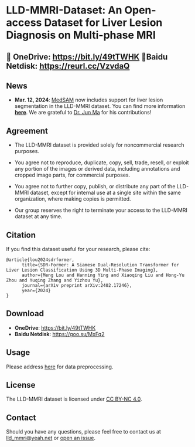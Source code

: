 # LLD-MMRI-Dataset: An Open-access Dataset for Liver Lesion Diagnosis on Multi-phase MRI
## 🔗 OneDrive: https://bit.ly/49tTWHK 🔗Baidu Netdisk: https://reurl.cc/VzvdaQ


## News
* **Mar. 12, 2024**: [MedSAM](https://www.nature.com/articles/s41467-024-44824-z) now includes support for liver lesion segmentation in the LLD-MMRI dataset. You can find more information **[here](https://github.com/LMMMEng/LLD-MMRI-Dataset/issues/2)**. We are grateful to [Dr. Jun Ma](https://github.com/JunMa11) for his contributions!


## Agreement

- The LLD-MMRI dataset is provided solely for noncommercial research purposes.

- You agree not to reproduce, duplicate, copy, sell, trade, resell, or exploit any portion of the images or derived data, including annotations and cropped image parts, for commercial purposes.

- You agree not to further copy, publish, or distribute any part of the LLD-MMRI dataset, except for internal use at a single site within the same organization, where making copies is permitted.

- Our group reserves the right to terminate your access to the LLD-MMRI dataset at any time.

## Citation
If you find this dataset useful for your research, please cite:

```
@article{lou2024sdrformer,
      title={SDR-Former: A Siamese Dual-Resolution Transformer for Liver Lesion Classification Using 3D Multi-Phase Imaging}, 
      author={Meng Lou and Hanning Ying and Xiaoqing Liu and Hong-Yu Zhou and Yuqing Zhang and Yizhou Yu},
      journal={arXiv preprint arXiv:2402.17246},
      year={2024}
}
```

## Download

- **OneDrive**: https://bit.ly/49tTWHK
- **Baidu Netdisk**: https://goo.su/MxFq2

## Usage

Please address [here](https://github.com/LMMMEng/LLD-MMRI2023/tree/main/main) for data preprocessing.


## License
The LLD-MMRI dataset is licensed under [CC BY-NC 4.0](https://creativecommons.org/licenses/by-nc/4.0/).

## Contact

Should you have any questions, please feel free to contact us at lld_mmri@yeah.net or [open an issue](https://github.com/LMMMEng/LLD-MMRI-Dataset/issues/new).
